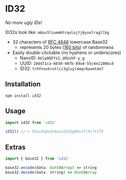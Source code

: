 # ID32
*No more ugly IDs!*

ID32s look like: `m6ov3liumm6trqulojtj6yselragllbg`
- 32 characters of [RFC 4648](https://datatracker.ietf.org/doc/html/rfc4648) lowercase Base32
	- represents 20 bytes ([160 bits](https://neilmadden.blog/2018/08/30/moving-away-from-uuids/)) of randomness 
- Easily double-clickable (no hyphens or underscores)
	- NanoID: `0klp0QFYiS_dOUzhF-y_g`
	- UUID:   `10dd71ca-6030-407b-89a4-55c4e11006cd`
	- ID32:   `trhfnnxkrotlcc3gluyl4mqr6aomt4e7`

## Installation
`npm install id32`

## Usage
```javascript
import id32 from 'id32'

id32() //-> h3uu3spo3skwzidi62gk6vzfr4ifxsf3
```

## Extras
```javascript
import { base32 } from 'id32'

base32.encode(data: Uint8Array) => string
base32.decode(data: string) => Uint8Array
```